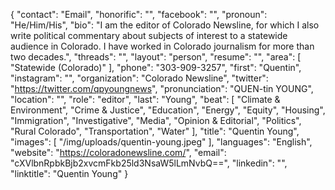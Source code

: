 {
  "contact": "Email",
  "honorific": "",
  "facebook": "",
  "pronoun": "He/Him/His",
  "bio": "I am the editor of Colorado Newsline, for which I also write political commentary about subjects of interest to a statewide audience in Colorado. I have worked in Colorado journalism for more than two decades.",
  "threads": "",
  "layout": "person",
  "resume": "",
  "area": [
    "Statewide (Colorado)"
  ],
  "phone": "303-909-3257",
  "first": "Quentin",
  "instagram": "",
  "organization": "Colorado Newsline",
  "twitter": "https://twitter.com/qpyoungnews",
  "pronunciation": "QUEN-tin YOUNG",
  "location": "",
  "role": "editor",
  "last": "Young",
  "beat": [
    "Climate & Environment",
    "Crime & Justice",
    "Education",
    "Energy",
    "Equity",
    "Housing",
    "Immigration",
    "Investigative",
    "Media",
    "Opinion & Editorial",
    "Politics",
    "Rural Colorado",
    "Transportation",
    "Water"
  ],
  "title": "Quentin Young",
  "images": [
    "/img/uploads/quentin-young.jpeg"
  ],
  "languages": "English",
  "website": "https://coloradonewsline.com/",
  "email": "cXVlbnRpbkBjb2xvcmFkb25ld3NsaW5lLmNvbQ==",
  "linkedin": "",
  "linktitle": "Quentin Young"
}